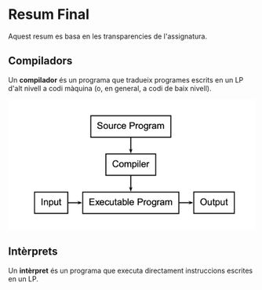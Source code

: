 # Resum Final

Aquest resum es basa en les transparencies de l'assignatura.

## Compiladors

Un **compilador** és un programa que tradueix programes escrits en un LP d'alt nivell a codi màquina (o, en general, a codi de baix nivell).

![image](./images/compiladors1.png)

## Intèrprets

Un **intèrpret** és un programa que executa directament instruccions escrites en un LP.


